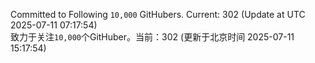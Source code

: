 Committed to Following `10,000` GitHubers. Current: <!-- FOLLOWING_COUNT -->302<!-- FOLLOWING_COUNT --> (Update at UTC <!-- LAST_UPDATED -->2025-07-11 07:17:54<!-- LAST_UPDATED -->)<br>
致力于关注`10,000`个GitHuber。当前：<!-- FOLLOWING_COUNT -->302<!-- FOLLOWING_COUNT --> (更新于北京时间 <!-- LAST_UPDATED_CST -->2025-07-11 15:17:54<!-- LAST_UPDATED_CST -->)

